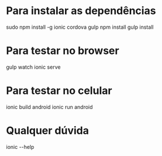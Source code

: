 Para instalar as dependências
=====================

sudo npm install -g ionic cordova gulp
npm install
gulp install

Para testar no browser
=====================

gulp watch
ionic serve

Para testar no celular
=====================

ionic build android
ionic run android

Qualquer dúvida
=====================

ionic --help
